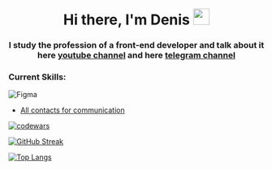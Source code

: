 <h1 align="center">Hi there, I'm Denis</a> 
<img src="https://github.com/blackcater/blackcater/raw/main/images/Hi.gif" height="32"/></h1>
<h3 align="center">I study the profession of a front-end developer and talk about it here <a href="https://youtube.com/@butyrskiy" target="_blank">youtube channel</a> and here <a href="https://t.me/DenisButyrskiy" target="_blank">telegram channel</a></h3>

### Current Skills:
![Figma](https://img.shields.io/badge/figma-%23F24E1E.svg?style=for-the-badge&logo=figma&logoColor=white)

- [All contacts for communication](https://taplink.cc/butyrskiy)

[![codewars](https://www.codewars.com/users/butyrskiy/badges/small)](https://www.codewars.com/users/butyrskiy)

[![GitHub Streak](http://github-readme-streak-stats.herokuapp.com?user=butyrskiy&theme=github-dark-blue&hide_border=false&border_radius=4.0)](https://git.io/streak-stats)

[![Top Langs](https://github-readme-stats.vercel.app/api/top-langs/?username=butyrskiy&layout=compact&theme=github_dark)
](https://github.com/anuraghazra/github-readme-stats)



<!--
**butyrskiy/butyrskiy** is a ✨ _special_ ✨ repository because its `README.md` (this file) appears on your GitHub profile.

Here are some ideas to get you started:

- 🔭 I’m currently working on ...
- 🌱 I’m currently learning ...
- 👯 I’m looking to collaborate on ...
- 🤔 I’m looking for help with ...
- 💬 Ask me about ...
- 📫 How to reach me: ...
- 😄 Pronouns: ...
- ⚡ Fun fact: ...
-->
